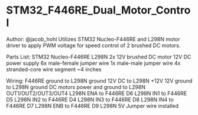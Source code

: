# STM32_F446RE_Dual_Motor_Control
Author: @jacob_hohl
Utilizes STM32 Nucleo-F446RE and L298N motor driver to apply PWM voltage for speed control of 2 brushed DC motors.

Parts List:
STM32 Nucleo-F446RE
L298N
2x 12V brushed DC motor
12V DC power supply
6x male-female jumper wire
1x male-male jumper wire
4x stranded-core wire segment ~4 inches

Wiring:
F446RE ground to L298N ground
12V DC to L298N +12V
12V ground to L298N ground
DC motors power and ground to L298N OUT1/OUT2/OUT3/OUT4
L298N ENA to F446RE D6
L298N IN1 to F446RE D5
L298N IN2 to F446RE D4
L298N IN3 to F446RE D8
L298N IN4 to F446RE D7
L298N ENB to F446RE D9
L298N 5V Jumper wire installed

